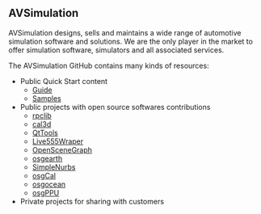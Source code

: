 ## AVSimulation

AVSimulation designs, sells and maintains a wide range of automotive simulation software and solutions. We are the only player in the market to offer simulation software, simulators and all associated services.

The AVSimulation GitHub contains many kinds of resources:
- Public Quick Start content
  - [Guide](https://github.com/AVSimulation/SCANeR-User-Guides)
  - [Samples](https://github.com/AVSimulation/SCANeR-Samples-Pack)
- Public projects with open source softwares contributions
  - [rpclib](https://github.com/AVSimulation/rpclib)
  - [cal3d](https://github.com/AVSimulation/cal3d)
  - [QtTools](https://github.com/AVSimulation/QtTools)
  - [Live555Wraper](https://github.com/AVSimulation/Live555Wrapper)
  - [OpenSceneGraph](https://github.com/AVSimulation/OpenSceneGraph)
  - [osgearth](https://github.com/AVSimulation/osgearth)
  - [SimpleNurbs](https://github.com/AVSimulation/SimpleNurbs)
  - [osgCal](https://github.com/AVSimulation/osgCal)
  - [osgocean](https://github.com/AVSimulation/osgocean)
  - [osgPPU](https://github.com/AVSimulation/osgPPU)
- Private projects for sharing with customers

